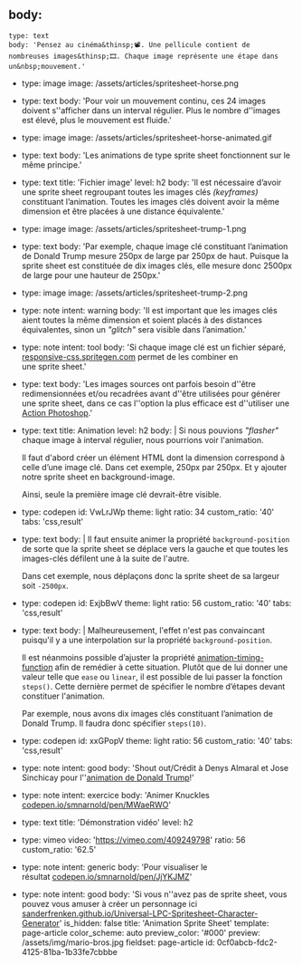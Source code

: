 body:
  -
    type: text
    body: 'Pensez au cinéma&thinsp;📽️. Une pellicule contient de nombreuses images&thinsp;🎞️. Chaque image représente une étape dans un&nbsp;mouvement.'
  -
    type: image
    image: /assets/articles/spritesheet-horse.png
  -
    type: text
    body: 'Pour voir un mouvement continu, ces 24 images doivent s''afficher dans  un interval régulier. Plus le nombre d''images est élevé, plus le mouvement est&nbsp;fluide.'
  -
    type: image
    image: /assets/articles/spritesheet-horse-animated.gif
  -
    type: text
    body: 'Les animations de type sprite sheet fonctionnent sur le même&nbsp;principe.'
  -
    type: text
    title: 'Fichier image'
    level: h2
    body: 'Il est nécessaire d’avoir une sprite sheet regroupant toutes les images clés _(keyframes)_ constituant l’animation. Toutes les images clés doivent avoir la même dimension et être placées à une distance&nbsp;équivalente.'
  -
    type: image
    image: /assets/articles/spritesheet-trump-1.png
  -
    type: text
    body: 'Par exemple, chaque image clé constituant l’animation de Donald Trump mesure 250px de large par 250px de haut. Puisque la sprite sheet est constituée de dix images clés, elle mesure donc 2500px de large pour une hauteur de&nbsp;250px.'
  -
    type: image
    image: /assets/articles/spritesheet-trump-2.png
  -
    type: note
    intent: warning
    body: 'Il est important que les images clés aient toutes la même dimension et soient placés à des distances équivalentes, sinon un _"glitch"_ sera visible dans&nbsp;l’animation.'
  -
    type: note
    intent: tool
    body: 'Si chaque image clé est un fichier séparé, [responsive-css.spritegen.com](https://responsive-css.spritegen.com/) permet de les combiner en une&nbsp;sprite&nbsp;sheet.'
  -
    type: text
    body: 'Les images sources ont parfois besoin d''être redimensionnées et/ou recadrées avant d''être utilisées pour générer une sprite sheet, dans ce cas l''option la plus efficace est d''utiliser une [Action Photoshop](../autres/action-photoshop).'
  -
    type: text
    title: Animation
    level: h2
    body: |
      Si nous pouvions _"flasher"_ chaque image à interval régulier, nous pourrions voir l'animation. 
      
      Il faut d'abord créer un élément HTML dont la dimension correspond à celle d’une image clé. Dans cet exemple, 250px par 250px. Et y ajouter notre sprite sheet en&nbsp;background-image. 
      
      Ainsi, seule la première image clé devrait-être&nbsp;visible.
  -
    type: codepen
    id: VwLrJWp
    theme: light
    ratio: 34
    custom_ratio: '40'
    tabs: 'css,result'
  -
    type: text
    body: |
      Il faut ensuite animer la propriété `background-position` de sorte que la sprite sheet se déplace vers la gauche et que toutes les images-clés défilent une à la suite de&nbsp;l'autre.
      
      Dans cet exemple, nous déplaçons donc la sprite sheet de sa largeur soit&nbsp;`-2500px`.
  -
    type: codepen
    id: ExjbBwV
    theme: light
    ratio: 56
    custom_ratio: '40'
    tabs: 'css,result'
  -
    type: text
    body: |
      Malheureusement, l'effet n'est pas convaincant puisqu'il y a une interpolation sur la propriété&nbsp;`background-position`. 
      
      Il est néanmoins possible d’ajuster la propriété [animation-timing-function](./animation#animation-timing-function) afin de remédier à cette situation. Plutôt que de lui donner une valeur telle que `ease` ou `linear`, il est possible de lui passer la fonction `steps()`. Cette dernière permet de spécifier le nombre d’étapes devant constituer&nbsp;l'animation. 
      
      Par exemple, nous avons dix images clés constituant l’animation de Donald Trump. Il faudra donc spécifier&nbsp;`steps(10)`.
  -
    type: codepen
    id: xxGPopV
    theme: light
    ratio: 56
    custom_ratio: '40'
    tabs: 'css,result'
  -
    type: note
    intent: good
    body: 'Shout out/Crédit à Denys Almaral et Jose Sinchicay pour l''[animation de Donald&nbsp;Trump](https://denysalmaral.com/2017/02/joining-images-to-create-sprite-sheet-update-to-px-spritesrender-script.html)!'
  -
    type: note
    intent: exercice
    body: 'Animer Knuckles [codepen.io/smnarnold/pen/MWaeRWO](https://codepen.io/smnarnold/pen/MWaeRWO?editors=110)'
  -
    type: text
    title: 'Démonstration vidéo'
    level: h2
  -
    type: vimeo
    video: 'https://vimeo.com/409249798'
    ratio: 56
    custom_ratio: '62.5'
  -
    type: note
    intent: generic
    body: 'Pour visualiser le résultat&nbsp;[codepen.io/smnarnold/pen/JjYKJMZ](https://codepen.io/smnarnold/pen/JjYKJMZ)'
  -
    type: note
    intent: good
    body: 'Si vous n''avez pas de sprite sheet, vous pouvez vous amuser à créer un personnage ici [sanderfrenken.github.io/Universal-LPC-Spritesheet-Character-Generator](https://sanderfrenken.github.io/Universal-LPC-Spritesheet-Character-Generator)'
is_hidden: false
title: 'Animation Sprite Sheet'
template: page-article
color_scheme: auto
preview_color: '#000'
preview: /assets/img/mario-bros.jpg
fieldset: page-article
id: 0cf0abcb-fdc2-4125-81ba-1b33fe7cbbbe

